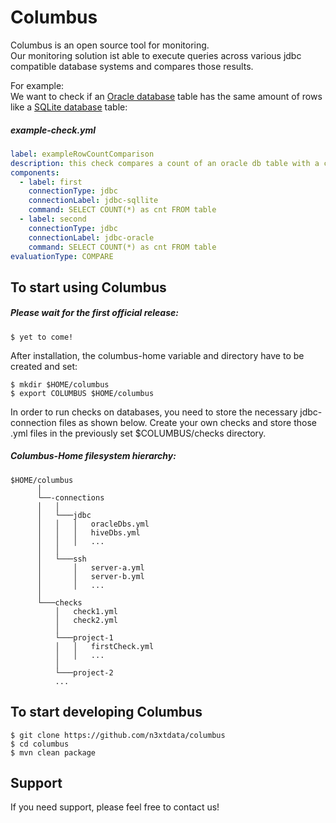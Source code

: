 # Columbus
Columbus is an open source tool for monitoring.<br>
Our monitoring solution ist able to execute queries across various jdbc compatible database systems and compares those results.

For example:<br>
We want to check if an [Oracle database] table has the same amount of rows like a [SQLite database] table:
##### example-check.yml
```yaml
label: exampleRowCountComparison
description: this check compares a count of an oracle db table with a count on a mysql db table.
components:
  - label: first
    connectionType: jdbc
    connectionLabel: jdbc-sqllite
    command: SELECT COUNT(*) as cnt FROM table
  - label: second
    connectionType: jdbc
    connectionLabel: jdbc-oracle
    command: SELECT COUNT(*) as cnt FROM table
evaluationType: COMPARE
```
## To start using Columbus
##### Please wait for the first official release:
```
$ yet to come!
```

After installation, the columbus-home variable and directory have to be created and set:
```
$ mkdir $HOME/columbus
$ export COLUMBUS $HOME/columbus
```
In order to run checks on databases, you need to store the necessary jdbc-connection files as shown below.
Create your own checks and store those .yml files in the previously set $COLUMBUS/checks directory.
##### Columbus-Home filesystem hierarchy:
```
$HOME/columbus
      │
      └──-connections
      │   │   
      │   └───jdbc
      │   │   │   oracleDbs.yml
      │   │   │   hiveDbs.yml
      │   │   │   ...
      │   │
      │   └───ssh
      │       │   server-a.yml
      │       │   server-b.yml
      │       │   ...
      │   
      └───checks
          │   check1.yml
          │   check2.yml
          │
          └───project-1
          │   │   firstCheck.yml
          │   │   ...
          │
          └───project-2
          ...
```
## To start developing Columbus
```
$ git clone https://github.com/n3xtdata/columbus
$ cd columbus
$ mvn clean package
```
## Support
If you need support, please feel free to contact us!

[Oracle database]: https://www.oracle.com/database/technologies/index.html
[SQLite database]: https://www.sqlite.org/